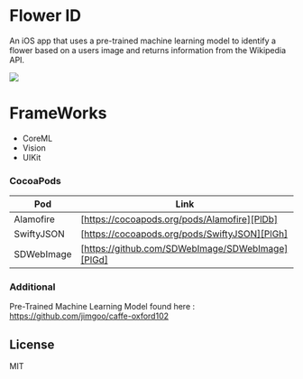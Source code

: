 # Flower ID



An iOS app that uses a pre-trained machine learning model to identify a flower based on a users image and returns information from the Wikipedia API.

![](FlowerID.gif)


# FrameWorks

  - CoreML
  - Vision
  - UIKit




### CocoaPods



| Pod | Link |
| ------ | ------ |
| Alamofire | [https://cocoapods.org/pods/Alamofire][PlDb] |
| SwiftyJSON | [https://cocoapods.org/pods/SwiftyJSON][PlGh] |
| SDWebImage | [https://github.com/SDWebImage/SDWebImage][PlGd] |



### Additional 
Pre-Trained Machine Learning Model found here : https://github.com/jimgoo/caffe-oxford102


License
----

MIT
